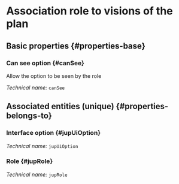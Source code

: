# Association role to visions of the plan
<!--- THIS FILE IS GENERATED PLEASE DO NOT EDIT IT DIRECTLY --->



## Basic properties {#properties-base}

### Can see option {#canSee}

Allow the option to be seen by the role

*Technical name:* ```canSee```


## Associated entities (unique) {#properties-belongs-to}

### Interface option {#jupUiOption}



*Technical name:* ```jupUiOption```

### Role {#jupRole}



*Technical name:* ```jupRole```





